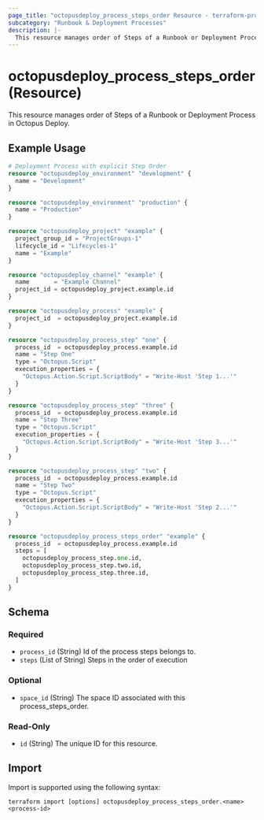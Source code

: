 ```yaml
---
page_title: "octopusdeploy_process_steps_order Resource - terraform-provider-octopusdeploy"
subcategory: "Runbook & Deployment Processes"
description: |-
  This resource manages order of Steps of a Runbook or Deployment Process in Octopus Deploy.
---
```


# octopusdeploy_process_steps_order (Resource)

This resource manages order of Steps of a Runbook or Deployment Process in Octopus Deploy.

## Example Usage

```terraform
# Deployment Process with explicit Step Order
resource "octopusdeploy_environment" "development" {
  name = "Development"
}

resource "octopusdeploy_environment" "production" {
  name = "Production"
}

resource "octopusdeploy_project" "example" {
  project_group_id = "ProjectGroups-1"
  lifecycle_id = "Lifecycles-1"
  name = "Example"
}

resource "octopusdeploy_channel" "example" {
  name       = "Example Channel"
  project_id = octopusdeploy_project.example.id
}

resource "octopusdeploy_process" "example" {
  project_id  = octopusdeploy_project.example.id
}

resource "octopusdeploy_process_step" "one" {
  process_id  = octopusdeploy_process.example.id
  name = "Step One"
  type = "Octopus.Script"
  execution_properties = {
    "Octopus.Action.Script.ScriptBody" = "Write-Host 'Step 1...'"
  }
}

resource "octopusdeploy_process_step" "three" {
  process_id  = octopusdeploy_process.example.id
  name = "Step Three"
  type = "Octopus.Script"
  execution_properties = {
    "Octopus.Action.Script.ScriptBody" = "Write-Host 'Step 3...'"
  }
}

resource "octopusdeploy_process_step" "two" {
  process_id  = octopusdeploy_process.example.id
  name = "Step Two"
  type = "Octopus.Script"
  execution_properties = {
    "Octopus.Action.Script.ScriptBody" = "Write-Host 'Step 2...'"
  }
}

resource "octopusdeploy_process_steps_order" "example" {
  process_id  = octopusdeploy_process.example.id
  steps = [
    octopusdeploy_process_step.one.id,
    octopusdeploy_process_step.two.id,
    octopusdeploy_process_step.three.id,
  ]
}
```

<!-- schema generated by tfplugindocs -->
## Schema

### Required

- `process_id` (String) Id of the process steps belongs to.
- `steps` (List of String) Steps in the order of execution

### Optional

- `space_id` (String) The space ID associated with this process_steps_order.

### Read-Only

- `id` (String) The unique ID for this resource.

## Import

Import is supported using the following syntax:

```shell
terraform import [options] octopusdeploy_process_steps_order.<name> <process-id>
```

